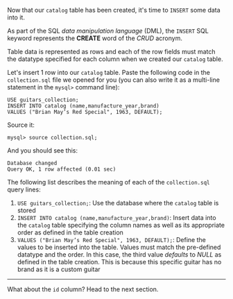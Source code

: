 Now that our `catalog` table has been created, it's time to `INSERT` some data into it.

As part of the SQL _data manipulation language_ (DML), the `INSERT` SQL keyword represents the __CREATE__ word of the _CRUD_ acronym.

Table data is represented as rows and each of the row fields must match the datatype specified for each column when we created our `catalog` table.

Let's insert 1 row into our `catalog` table. 
Paste the following code in the `collection.sql` file we opened for you (you can also write it as a multi-line statement in the `mysql>` command line):

```
USE guitars_collection;
INSERT INTO catalog (name,manufacture_year,brand)
VALUES ("Brian May’s Red Special", 1963, DEFAULT);
```

Source it: 

```
mysql> source collection.sql;
```

And you should see this: 

```
Database changed
Query OK, 1 row affected (0.01 sec)
```

The following list describes the meaning of each of the `collection.sql` query lines:

1. `USE guitars_collection;`:
Use the database where the `catalog` table is stored
2. `INSERT INTO catalog (name,manufacture_year,brand)`:
Insert data into the `catalog` table specifying the column names as well as its appropriate order as defined in the table creation
3. `VALUES ("Brian May’s Red Special", 1963, DEFAULT);`:
Define the values to be inserted into the table. Values must match the pre-defined datatype and the order. In this case, the third value _defaults_ to _NULL_ as defined in the table creation. This is because this specific guitar has no brand as it is a custom guitar

---

What about the `id` column? Head to the next section.
